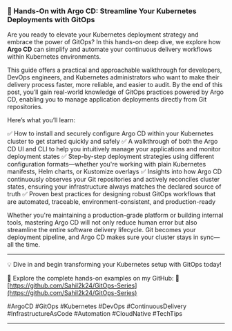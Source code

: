 ### 🚀 Hands-On with Argo CD: Streamline Your Kubernetes Deployments with GitOps

Are you ready to elevate your Kubernetes deployment strategy and embrace the power of GitOps? In this hands-on deep dive, we explore how **Argo CD** can simplify and automate your continuous delivery workflows within Kubernetes environments.

This guide offers a practical and approachable walkthrough for developers, DevOps engineers, and Kubernetes administrators who want to make their delivery process faster, more reliable, and easier to audit. By the end of this post, you’ll gain real-world knowledge of GitOps practices powered by Argo CD, enabling you to manage application deployments directly from Git repositories.

Here’s what you’ll learn:

✅ How to install and securely configure Argo CD within your Kubernetes cluster to get started quickly and safely
✅ A walkthrough of both the Argo CD UI and CLI to help you intuitively manage your applications and monitor deployment states
✅ Step-by-step deployment strategies using different configuration formats—whether you're working with plain Kubernetes manifests, Helm charts, or Kustomize overlays
✅ Insights into how Argo CD continuously observes your Git repositories and actively reconciles cluster states, ensuring your infrastructure always matches the declared source of truth
✅ Proven best practices for designing robust GitOps workflows that are automated, traceable, environment-consistent, and production-ready

Whether you're maintaining a production-grade platform or building internal tools, mastering Argo CD will not only reduce human error but also streamline the entire software delivery lifecycle. Git becomes your deployment pipeline, and Argo CD makes sure your cluster stays in sync—all the time.

---

💡 Dive in and begin transforming your Kubernetes setup with GitOps today!

🔗 Explore the complete hands-on examples on my GitHub:
📂 [https://github.com/Sahil2k24/GitOps-Series](https://github.com/Sahil2k24/GitOps-Series)

\#ArgoCD #GitOps #Kubernetes #DevOps #ContinuousDelivery #InfrastructureAsCode #Automation #CloudNative #TechTips

---
